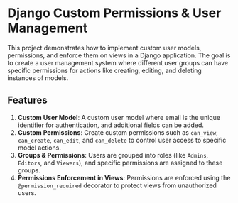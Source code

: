# Django Custom Permissions & User Management

This project demonstrates how to implement custom user models, permissions, and enforce them on views in a Django application. The goal is to create a user management system where different user groups can have specific permissions for actions like creating, editing, and deleting instances of models.

## Features

1. **Custom User Model**: A custom user model where email is the unique identifier for authentication, and additional fields can be added.
2. **Custom Permissions**: Create custom permissions such as `can_view`, `can_create`, `can_edit`, and `can_delete` to control user access to specific model actions.
3. **Groups & Permissions**: Users are grouped into roles (like `Admins`, `Editors`, and `Viewers`), and specific permissions are assigned to these groups.
4. **Permissions Enforcement in Views**: Permissions are enforced using the `@permission_required` decorator to protect views from unauthorized users.